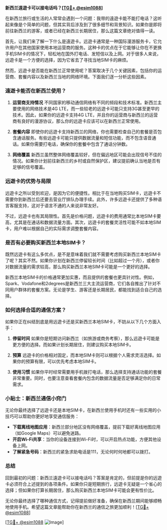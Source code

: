 **新西兰遠遊卡可以接电话吗？[[TG💪+ @esim1088](https://t.me/s/esim1088)]**

在新西兰旅行或生活的人常常会遇到一个问题：我带的遠遊卡能不能打电话？这听起来像是个简单的问题，但其实背后涉及到了很多细节和背景知识。如果你是即将前往新西兰的游客，或者已经在新西兰长期居住，那么这篇文章绝对值得一读。

首先，让我们来了解一下什么是遠遊卡。远遊卡通常是一种国际漫游服务卡，它允许用户在其他国家使用本地运营商的服务。这种卡的优点在于它能够让你在不更换手机SIM卡的情况下，轻松地在国外打电话、发短信以及上网。对于很多人来说，远遊卡是一个方便的选择，因为它省去了寻找当地SIM卡的麻烦。

然而，远遊卡是否能在新西兰正常使用呢？答案取决于几个关键因素，包括你的运营商、套餐内容以及新西兰当地的网络环境。下面我们逐一分析这些因素。

### 遠遊卡能否在新西兰使用？

1. **运营商支持情况**
   不同国家的移动通信网络有不同的频段和技术标准。新西兰主要使用的网络技术是4G LTE，而一些较老的远遊卡可能只支持3G甚至更早的技术。因此，如果你的远遊卡支持4G LTE，并且你的运营商与新西兰的运营商有良好的漫游协议，那么你的远遊卡应该可以在新西兰正常使用。

2. **套餐内容**
   即使你的远遊卡支持新西兰的网络，你也需要检查自己的套餐是否包含通话服务。有些远遊卡可能只提供数据流量和短信功能，而不包含语音通话。如果你需要打电话，确保你的套餐中包含了通话分钟数。

3. **网络覆盖**
   新西兰虽然整体网络覆盖较好，但在偏远地区可能会出现信号不佳的情况。如果你计划前往新西兰的乡村或自然保护区，建议提前确认当地是否有足够的信号覆盖。

### 远遊卡的优势与局限

远遊卡之所以受到欢迎，是因为它的便捷性。相比于在当地购买SIM卡，远遊卡不需要你到新西兰后还要去营业厅排队办理手续。此外，许多远遊卡还提供了多种语言客服支持，这对于语言不通的人来说非常友好。

不过，远遊卡也有其局限性。首先是价格问题，远遊卡的费用通常比本地SIM卡要高，尤其是在通话和数据流量方面。其次，远遊卡的套餐灵活性可能不如本地SIM卡，用户难以根据自己的实际需求调整套餐内容。

### 是否有必要购买新西兰本地SIM卡？

既然远遊卡有这么多优点，是不是意味着我们就不需要考虑购买新西兰本地SIM卡了呢？其实不然。如果你计划在新西兰停留较长时间（比如超过一个月），或者你对数据流量的需求较高，那么购买新西兰本地SIM卡可能是一个更好的选择。

新西兰本地SIM卡的价格通常更加实惠，而且提供的套餐也更具针对性。例如，Spark、Vodafone和2degrees是新西兰三大主流运营商，它们各自推出了针对不同用户群体的套餐方案。无论是学生、游客还是长期居民，都能找到适合自己的选择。

### 如何选择合适的通信方案？

如果你正在纠结到底是用远遊卡还是买新西兰本地SIM卡，不妨从以下几个方面入手：

1. **停留时间**
   如果你是短期访问新西兰（如旅游或商务考察），那么远遊卡可能是更方便的选择。而如果计划长期居住，则建议购买本地SIM卡。

2. **预算**
   远遊卡的价格相对固定，而本地SIM卡则可以根据个人需求灵活选择。如果你的预算有限，可以优先考虑本地SIM卡。

3. **使用习惯**
   如果你平时经常需要用手机拨打电话，那么选择支持通话功能的套餐非常重要。同时，也要注意查看套餐内包含的数据流量是否足够满足你的日常需求。

### 小贴士：新西兰通信小窍门

无论你最终选择了远遊卡还是本地SIM卡，在新西兰使用手机时还有一些实用的小技巧可以帮助你更好地享受通信服务：

- **下载离线地图应用**：新西兰部分地区没有网络覆盖，提前下载好离线地图应用（如Google Maps）可以避免迷路。
- **开启Wi-Fi共享**：当你的设备连接到Wi-Fi时，可以开启热点功能，方便其他设备上网。
- **了解紧急号码**：新西兰的紧急求助电话是111，无论何时何地都可以拨打。

### 总结

回到最初的问题：新西兰遠遊卡可以接电话吗？答案是肯定的，但前提是你的远遊卡必须符合上述提到的各项条件。如果你只是短期旅行，远遊卡无疑是一个省心的选择；但如果你打算长期居住，那么购买新西兰本地SIM卡可能会更有性价比。

无论你最终选择了哪种通信方式，记得提前做好准备，确保在新西兰期间能够顺畅地使用手机。希望这篇文章能帮助你在新西兰的通信之旅更加顺利！[[TG💪+ @esim1088](https://t.me/s/esim1088)]

[[TG💪+ @esim1088](https://t.me/s/esim1088) ![Image](https://i.postimg.cc/4NQfJmqS/Snipaste-2025-05-13-00-14-12.png)]